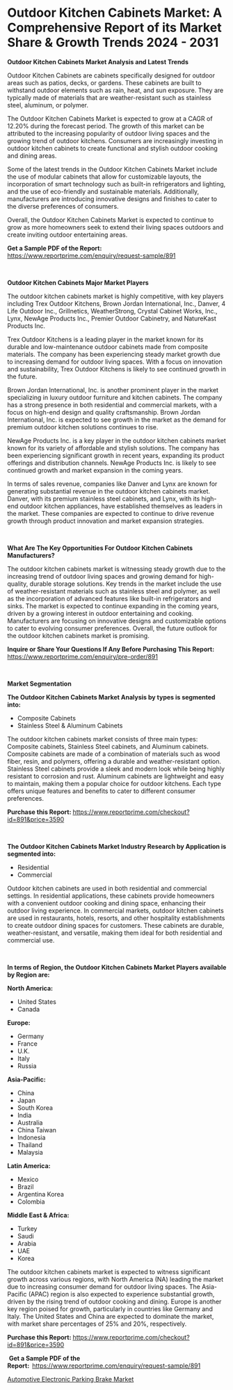 <p><h1>Outdoor Kitchen Cabinets Market: A Comprehensive Report of its Market Share & Growth Trends 2024 - 2031</h1></p><p><strong>Outdoor Kitchen Cabinets Market Analysis and Latest Trends</strong></p>
<p><p>Outdoor Kitchen Cabinets are cabinets specifically designed for outdoor areas such as patios, decks, or gardens. These cabinets are built to withstand outdoor elements such as rain, heat, and sun exposure. They are typically made of materials that are weather-resistant such as stainless steel, aluminum, or polymer.</p><p>The Outdoor Kitchen Cabinets Market is expected to grow at a CAGR of 12.20% during the forecast period. The growth of this market can be attributed to the increasing popularity of outdoor living spaces and the growing trend of outdoor kitchens. Consumers are increasingly investing in outdoor kitchen cabinets to create functional and stylish outdoor cooking and dining areas.</p><p>Some of the latest trends in the Outdoor Kitchen Cabinets Market include the use of modular cabinets that allow for customizable layouts, the incorporation of smart technology such as built-in refrigerators and lighting, and the use of eco-friendly and sustainable materials. Additionally, manufacturers are introducing innovative designs and finishes to cater to the diverse preferences of consumers.</p><p>Overall, the Outdoor Kitchen Cabinets Market is expected to continue to grow as more homeowners seek to extend their living spaces outdoors and create inviting outdoor entertaining areas.</p></p>
<p><strong>Get a Sample PDF of the Report:&nbsp;</strong> <a href="https://www.reportprime.com/enquiry/request-sample/891">https://www.reportprime.com/enquiry/request-sample/891</a></p>
<p>&nbsp;</p>
<p><strong>Outdoor Kitchen Cabinets Major Market Players</strong></p>
<p><p>The outdoor kitchen cabinets market is highly competitive, with key players including Trex Outdoor Kitchens, Brown Jordan International, Inc., Danver, 4 Life Outdoor Inc., Grillnetics, WeatherStrong, Crystal Cabinet Works, Inc., Lynx, NewAge Products Inc., Premier Outdoor Cabinetry, and NatureKast Products Inc.</p><p>Trex Outdoor Kitchens is a leading player in the market known for its durable and low-maintenance outdoor cabinets made from composite materials. The company has been experiencing steady market growth due to increasing demand for outdoor living spaces. With a focus on innovation and sustainability, Trex Outdoor Kitchens is likely to see continued growth in the future.</p><p>Brown Jordan International, Inc. is another prominent player in the market specializing in luxury outdoor furniture and kitchen cabinets. The company has a strong presence in both residential and commercial markets, with a focus on high-end design and quality craftsmanship. Brown Jordan International, Inc. is expected to see growth in the market as the demand for premium outdoor kitchen solutions continues to rise.</p><p>NewAge Products Inc. is a key player in the outdoor kitchen cabinets market known for its variety of affordable and stylish solutions. The company has been experiencing significant growth in recent years, expanding its product offerings and distribution channels. NewAge Products Inc. is likely to see continued growth and market expansion in the coming years.</p><p>In terms of sales revenue, companies like Danver and Lynx are known for generating substantial revenue in the outdoor kitchen cabinets market. Danver, with its premium stainless steel cabinets, and Lynx, with its high-end outdoor kitchen appliances, have established themselves as leaders in the market. These companies are expected to continue to drive revenue growth through product innovation and market expansion strategies.</p></p>
<p>&nbsp;</p>
<p><strong>What Are The Key Opportunities For Outdoor Kitchen Cabinets Manufacturers?</strong></p>
<p><p>The outdoor kitchen cabinets market is witnessing steady growth due to the increasing trend of outdoor living spaces and growing demand for high-quality, durable storage solutions. Key trends in the market include the use of weather-resistant materials such as stainless steel and polymer, as well as the incorporation of advanced features like built-in refrigerators and sinks. The market is expected to continue expanding in the coming years, driven by a growing interest in outdoor entertaining and cooking. Manufacturers are focusing on innovative designs and customizable options to cater to evolving consumer preferences. Overall, the future outlook for the outdoor kitchen cabinets market is promising.</p></p>
<p><strong>Inquire or Share Your Questions If Any Before Purchasing This Report:</strong> <a href="https://www.reportprime.com/enquiry/pre-order/891">https://www.reportprime.com/enquiry/pre-order/891</a></p>
<p>&nbsp;</p>
<p><strong>Market Segmentation</strong></p>
<p><strong>The Outdoor Kitchen Cabinets Market Analysis by types is segmented into:</strong></p>
<p><ul><li>Composite Cabinets</li><li>Stainless Steel & Aluminum Cabinets</li></ul></p>
<p><p>The outdoor kitchen cabinets market consists of three main types: Composite cabinets, Stainless Steel cabinets, and Aluminum cabinets. Composite cabinets are made of a combination of materials such as wood fiber, resin, and polymers, offering a durable and weather-resistant option. Stainless Steel cabinets provide a sleek and modern look while being highly resistant to corrosion and rust. Aluminum cabinets are lightweight and easy to maintain, making them a popular choice for outdoor kitchens. Each type offers unique features and benefits to cater to different consumer preferences.</p></p>
<p><strong>Purchase this Report:&nbsp;</strong><a href="https://www.reportprime.com/checkout?id=891&price=3590">https://www.reportprime.com/checkout?id=891&price=3590</a></p>
<p>&nbsp;</p>
<p><strong>The Outdoor Kitchen Cabinets Market Industry Research by Application is segmented into:</strong></p>
<p><ul><li>Residential</li><li>Commercial</li></ul></p>
<p><p>Outdoor kitchen cabinets are used in both residential and commercial settings. In residential applications, these cabinets provide homeowners with a convenient outdoor cooking and dining space, enhancing their outdoor living experience. In commercial markets, outdoor kitchen cabinets are used in restaurants, hotels, resorts, and other hospitality establishments to create outdoor dining spaces for customers. These cabinets are durable, weather-resistant, and versatile, making them ideal for both residential and commercial use.</p></p>
<p>&nbsp;</p>
<p><strong>In terms of Region, the Outdoor Kitchen Cabinets Market Players available by Region are:</strong></p>
<p>
    <p> <strong> North America: </strong>
        <ul>
            <li>United States</li>
            <li>Canada</li>
        </ul>
        </p> 
    <p> <strong> Europe: </strong>
        <ul>
            <li>Germany</li>
            <li>France</li>
            <li>U.K.</li>
            <li>Italy</li>
            <li>Russia</li>
        </ul>
        </p> 
    <p> <strong> Asia-Pacific: </strong>
        <ul>
            <li>China</li>
            <li>Japan</li>
            <li>South Korea</li>
            <li>India</li>
            <li>Australia</li>
            <li>China Taiwan</li>
            <li>Indonesia</li>
            <li>Thailand</li>
            <li>Malaysia</li>
        </ul>
        </p> 
    <p> <strong> Latin America: </strong>
        <ul>
            <li>Mexico</li>
            <li>Brazil</li>
            <li>Argentina Korea</li>
            <li>Colombia</li>
        </ul>
        </p> 
    <p> <strong> Middle East & Africa: </strong>
        <ul>
            <li>Turkey</li>
            <li>Saudi</li>
            <li>Arabia</li>
            <li>UAE</li>
            <li>Korea</li>
        </ul>
    </p>
    </p>
<p><p>The outdoor kitchen cabinets market is expected to witness significant growth across various regions, with North America (NA) leading the market due to increasing consumer demand for outdoor living spaces. The Asia-Pacific (APAC) region is also expected to experience substantial growth, driven by the rising trend of outdoor cooking and dining. Europe is another key region poised for growth, particularly in countries like Germany and Italy. The United States and China are expected to dominate the market, with market share percentages of 25% and 20%, respectively.</p></p>
<p><strong>Purchase this Report: </strong><a href="https://www.reportprime.com/checkout?id=891&price=3590">https://www.reportprime.com/checkout?id=891&price=3590</a></p>
<p>&nbsp;<strong>Get a Sample PDF of the Report:&nbsp;&nbsp;</strong><a href="https://www.reportprime.com/enquiry/request-sample/891">https://www.reportprime.com/enquiry/request-sample/891</a></p>
<p><strong></strong></p>
<p><p><a href="https://fearless-okapi-6c8.notion.site/Automotive-Electronic-Parking-Brake-Market-Size-Market-Share-and-Global-Market-Analysis-Report-202-ad24f12458464b7f91327116ef4e552d">Automotive Electronic Parking Brake Market</a></p></p>